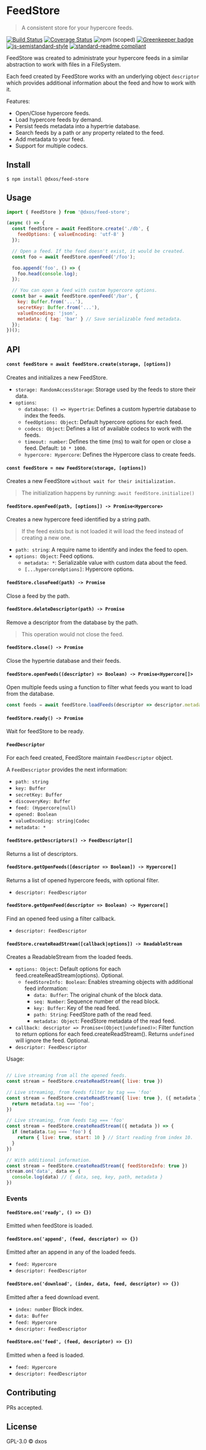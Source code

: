 # FeedStore

> A consistent store for your hypercore feeds.

[![Build Status](https://travis-ci.com/dxos/feed-store.svg?branch=master)](https://travis-ci.com/dxos/feed-store)
[![Coverage Status](https://coveralls.io/repos/github/dxos/feed-store/badge.svg?branch=master)](https://coveralls.io/github/dxos/feed-store?branch=master)
![npm (scoped)](https://img.shields.io/npm/v/@dxos/feed-store)
[![Greenkeeper badge](https://badges.greenkeeper.io/dxos/feed-store.svg)](https://greenkeeper.io/)
[![js-semistandard-style](https://img.shields.io/badge/code%20style-semistandard-brightgreen.svg?style=flat-square)](https://github.com/standard/semistandard)
[![standard-readme compliant](https://img.shields.io/badge/readme%20style-standard-brightgreen.svg?style=flat-square)](https://github.com/RichardLitt/standard-readme)

FeedStore was created to administrate your hypercore feeds in a similar abstraction to work with files in a FileSystem.

Each feed created by FeedStore works with an underlying object `descriptor` which provides additional information about the feed and how to work with it.

Features:
- Open/Close hypercore feeds.
- Load hypercore feeds by demand.
- Persist feeds metadata into a hypertrie database.
- Search feeds by a path or any property related to the feed.
- Add metadata to your feed.
- Support for multiple codecs.

## Install

```
$ npm install @dxos/feed-store
```

## Usage

```javascript
import { FeedStore } from '@dxos/feed-store';

(async () => {
  const feedStore = await FeedStore.create('./db', {
    feedOptions: { valueEncoding: 'utf-8' }
  });

  // Open a feed. If the feed doesn't exist, it would be created.
  const foo = await feedStore.openFeed('/foo');

  foo.append('foo', () => {
    foo.head(console.log);
  });

  // You can open a feed with custom hypercore options.
  const bar = await feedStore.openFeed('/bar', {
    key: Buffer.from('...'),
    secretKey: Buffer.from('...'),
    valueEncoding: 'json',
    metadata: { tag: 'bar' } // Save serializable feed metadata.
  });
})();
```

## API

#### `const feedStore = await feedStore.create(storage, [options])`

Creates and initializes a new FeedStore.

- `storage: RandomAccessStorage`: Storage used by the feeds to store their data.
- `options`:
  - `database: () => Hypertrie`: Defines a custom hypertrie database to index the feeds.
  - `feedOptions: Object`: Default hypercore options for each feed.
  - `codecs: Object`: Defines a list of available codecs to work with the feeds.
  - `timeout: number`: Defines the time (ms) to wait for open or close a feed. Default: `10 * 1000`.
  - `hypercore: Hypercore`: Defines the Hypercore class to create feeds.

#### `const feedStore = new FeedStore(storage, [options])`

Creates a new FeedStore `without wait for their initialization.`

> The initialization happens by running: `await feedStore.initialize()`

#### `feedStore.openFeed(path, [options]) -> Promise<Hypercore>`

Creates a new hypercore feed identified by a string path.

> If the feed exists but is not loaded it will load the feed instead of creating a new one.

- `path: string`: A require name to identify and index the feed to open.
- `options: Object`: Feed options.
  - `metadata: *`: Serializable value with custom data about the feed.
  - `[...hypercoreOptions]`: Hypercore options.

#### `feedStore.closeFeed(path) -> Promise`

Close a feed by the path.

#### `feedStore.deleteDescriptor(path) -> Promise`

Remove a descriptor from the database by the path.

> This operation would not close the feed.

#### `feedStore.close() -> Promise`

Close the hypertrie database and their feeds.

#### `feedStore.openFeeds((descriptor) => Boolean) -> Promise<Hypercore[]>`

Open multiple feeds using a function to filter what feeds you want to load from the database.

```javascript
const feeds = await feedStore.loadFeeds(descriptor => descriptor.metadata.tag === 'foo')
```

#### `feedStore.ready() -> Promise`

Wait for feedStore to be ready.

#### `FeedDescriptor`

For each feed created, FeedStore maintain `FeedDescriptor` object.

A `FeedDescriptor` provides the next information:

- `path: string`
- `key: Buffer`
- `secretKey: Buffer`
- `discoveryKey: Buffer`
- `feed: (Hypercore|null)`
- `opened: Boolean`
- `valueEncoding: string|Codec`
- `metadata: *`

#### `feedStore.getDescriptors() -> FeedDescriptor[]`

Returns a list of descriptors.

#### `feedStore.getOpenFeeds([descriptor => Boolean]) -> Hypercore[]`

Returns a list of opened hypercore feeds, with optional filter.

- `descriptor: FeedDescriptor`

#### `feedStore.getOpenFeed(descriptor => Boolean) -> Hypercore[]`

Find an opened feed using a filter callback.

- `descriptor: FeedDescriptor`

#### `feedStore.createReadStream([callback|options]) -> ReadableStream`

Creates a ReadableStream from the loaded feeds.

- `options: Object`: Default options for each feed.createReadStream(options). Optional.
  - `feedStoreInfo: Boolean`: Enables streaming objects with additional feed information:
    - `data: Buffer`: The original chunk of the block data.
    - `seq: Number`: Sequence number of the read block.
    - `key: Buffer`: Key of the read feed.
    - `path: String`: FeedStore path of the read feed.
    - `metadata: Object`: FeedStore metadata of the read feed.
- `callback: descriptor => Promise<(Object|undefined)>`: Filter function to return options for each feed.createReadStream(). Returns `undefined` will ignore the feed. Optional.
- `descriptor: FeedDescriptor`

Usage:

```javascript

// Live streaming from all the opened feeds.
const stream = feedStore.createReadStream({ live: true })

// Live streaming, from feeds filter by tag === 'foo'
const stream = feedStore.createReadStream({ live: true }, ({ metadata }) => {
  return metadata.tag === 'foo';
})

// Live streaming, from feeds tag === 'foo'
const stream = feedStore.createReadStream(({ metadata }) => {
  if (metadata.tag === 'foo') {
    return { live: true, start: 10 } // Start reading from index 10.
  }
})

// With additional information.
const stream = feedStore.createReadStream({ feedStoreInfo: true })
stream.on('data', data => {
  console.log(data) // { data, seq, key, path, metadata }
})
```

### Events

#### `feedStore.on('ready', () => {})`

Emitted when feedStore is loaded.

#### `feedStore.on('append', (feed, descriptor) => {})`

Emitted after an append in any of the loaded feeds.

- `feed: Hypercore`
- `descriptor: FeedDescriptor`

#### `feedStore.on('download', (index, data, feed, descriptor) => {})`

Emitted after a feed download event.

- `index: number` Block index.
- `data: Buffer`
- `feed: Hypercore`
- `descriptor: FeedDescriptor`

#### `feedStore.on('feed', (feed, descriptor) => {})`

Emitted when a feed is loaded.

- `feed: Hypercore`
- `descriptor: FeedDescriptor`

## Contributing

PRs accepted.

## License

GPL-3.0 © dxos
